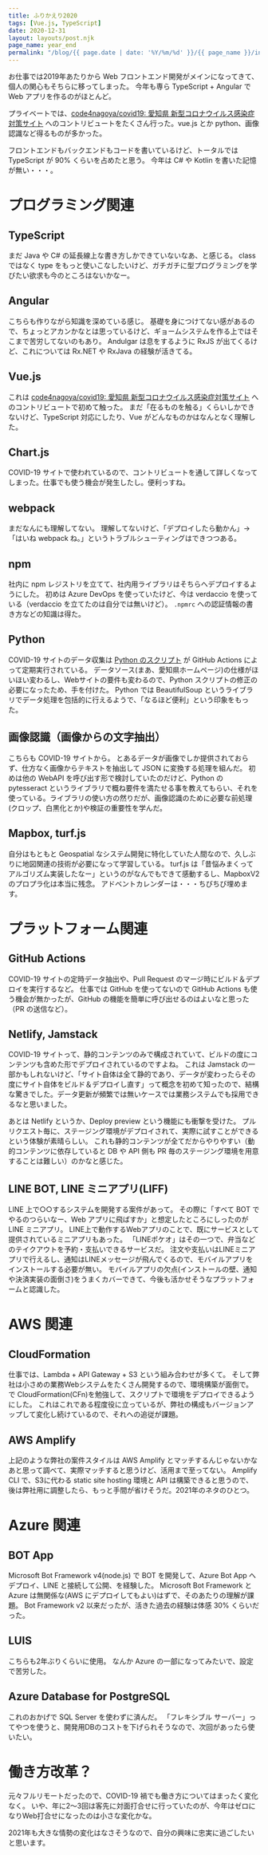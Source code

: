 ```yaml
---
title: ふりかえり2020
tags: [Vue.js, TypeScript]
date: 2020-12-31
layout: layouts/post.njk
page_name: year_end
permalink: "/blog/{{ page.date | date: '%Y/%m/%d' }}/{{ page_name }}/index.html"
---
```

お仕事では2019年あたりから Web フロントエンド開発がメインになってきて、個人の関心もそちらに移ってしまった。
今年も専ら TypeScript + Angular で Web アプリを作るのがほとんど。

<!--more-->

プライベートでは、[code4nagoya/covid19: 愛知県 新型コロナウイルス感染症対策サイト](https://github.com/code4nagoya/covid19) へのコントリビュートをたくさん行った。vue.js とか python、画像認識など得るものが多かった。

フロントエンドもバックエンドもコードを書いているけど、トータルでは TypeScript が 90% くらいを占めたと思う。
今年は C# や Kotlin を書いた記憶が無い・・・。

# プログラミング関連

## TypeScript

まだ Java や C# の延長線上な書き方しかできていないなあ、と感じる。
class ではなく type をもっと使いこなしたいけど、ガチガチに型プログラミングを学びたい欲求も今のところはないかなー。

## Angular

こちらも作りながら知識を深めている感じ。
基礎を身につけてない感があるので、ちょっとアカンかなとは思っているけど、ギョームシステムを作る上ではそこまで苦労してないのもあり。
Andulgar は息をするように RxJS が出てくるけど、これについては Rx.NET や RxJava の経験が活きてる。

## Vue.js

これは [code4nagoya/covid19: 愛知県 新型コロナウイルス感染症対策サイト](https://github.com/code4nagoya/covid19) へのコントリビュートで初めて触った。
まだ「在るものを触る」くらいしかできないけど、TypeScript 対応にしたり、Vue がどんなものかはなんとなく理解した。

## Chart.js

COVID-19 サイトで使われているので、コントリビュートを通して詳しくなってしまった。仕事でも使う機会が発生したし。便利っすね。

## webpack

まだなんにも理解してない。
理解してないけど、「デプロイしたら動かん」→ 「はいね webpack ね。」というトラブルシューティングはできつつある。

## npm

社内に npm レジストリを立てて、社内用ライブラリはそちらへデプロイするようにした。
初めは Azure DevOps を使っていたけど、今は verdaccio を使っている（verdaccio を立てたのは自分では無いけど）。
``.npmrc`` への認証情報の書き方などの知識は得た。

## Python

COVID-19 サイトのデータ収集は [Python のスクリプト](https://github.com/code4nagoya/covid19-aichi-tools) が GitHub Actions によって定期実行されている。
データソース(まあ、愛知県ホームページ)の仕様がほいほい変わるし、Webサイトの要件も変わるので、Python スクリプトの修正の必要になったため、手を付けた。
Python では BeautifulSoup というライブラリでデータ処理を包括的に行えるようで、「なるほど便利」という印象をもった。

## 画像認識（画像からの文字抽出）

こちらも COVID-19 サイトから。
とあるデータが画像でしか提供されておらず、仕方なく画像からテキストを抽出して JSON に変換する処理を組んだ。
初めは他の WebAPI を呼び出す形で検討していたのだけど、Python の pytesseract というライブラリで概ね要件を満たせる事を教えてもらい、それを使っている。ライブラリの使い方の然りだが、画像認識のために必要な前処理(クロップ、白黒化とか)や検証の重要性を学んだ。

## Mapbox, turf.js

自分はもともと Geospatial なシステム開発に特化していた人間なので、久しぶりに地図関連の技術が必要になって学習している。
turf.js は「昔悩みまくってアルゴリズム実装したなー」というのがなんでもできて感動するし、MapboxV2 のプロプラ化は本当に残念。
アドベントカレンダーは・・・ちびちび埋めます。

# プラットフォーム関連

## GitHub Actions

COVID-19 サイトの定時データ抽出や、Pull Request のマージ時にビルド＆デプロイを実行するなど。
仕事では GitHub を使ってないので GitHub Actions も使う機会が無かったが、GitHub の機能を簡単に呼び出せるのはよいなと思った（PR の送信など）。

## Netlify, Jamstack

COVID-19 サイトって、静的コンテンツのみで構成されていて、ビルドの度にコンテンツも含めた形でデプロイされているのですよね。
これは Jamstack の一部かもしれないけど、「サイト自体は全て静的であり、データが変わったらその度にサイト自体をビルド＆デプロイし直す」って概念を初めて知ったので、結構な驚きでした。データ更新が頻繁では無いケースでは業務システムでも採用できるなと思いました。

あとは Netlify というか、Deploy preview という機能にも衝撃を受けた。
プルリクエスト毎に、ステージング環境がデプロイされて、実際に試すことができるという体験が素晴らしい。
これも静的コンテンツが全てだからやりやすい（動的コンテンツに依存していると DB や API 側も PR 毎のステージング環境を用意することは難しい）のかなと感じた。

## LINE BOT, LINE ミニアプリ(LIFF)

LINE 上で○○するシステムを開発する案件があって。
その際に「すべて BOT でやるのつらいなー、Web アプリに飛ばすか」と想定したところにしったのが LINE ミニアプリ。
LINE上で動作するWebアプリのことで、既にサービスとして提供されているミニアプリもあった。
「LINEポケオ」はその一つで、弁当などのテイクアウトを予約・支払いできるサービスだ。
注文や支払いはLINEミニアプリで行えるし、通知はLINEメッセージが飛んでくるので、モバイルアプリをインストールする必要が無い。
モバイルアプリの欠点(インストールの壁、通知や決済実装の面倒さ)をうまくカバーできて、今後も活かせそうなプラットフォームと認識した。

# AWS 関連

## CloudFormation

仕事では、Lambda + API Gateway + S3 という組み合わせが多くて。
そして弊社は小さめの業務Webシステムをたくさん開発するので、環境構築が面倒で。
で CloudFormation(CFn)を勉強して、スクリプトで環境をデプロイできるようにした。
これはこれである程度役に立っているが、弊社の構成もバージョンアップして変化し続けているので、それへの追従が課題。

## AWS Amplify

上記のような弊社の案件スタイルは AWS Amplify とマッチするんじゃないかなあと思って調べて、実際マッチすると思うけど、活用まで至ってない。
Amplify CLI で、S3に代わる static site hosting 環境と API は構築できると思うので、後は弊社用に調整したら、もっと手間が省けそうだ。2021年のネタのひとつ。

# Azure 関連

## BOT App

Microsoft Bot Framework v4(node.js) で BOT を開発して、Azure Bot App へデプロイ、LINE と接続して公開、を経験した。
Microsoft Bot Framework と Azure は無関係な(AWS にデプロイしてもよい)はずで、そのあたりの理解が課題。
Bot Framework v2 以来だったが、活きた過去の経験は体感 30% くらいだった。

## LUIS

こちらも2年ぶりくらいに使用。
なんか Azure の一部になってみたいで、設定で苦労した。

## Azure Database for PostgreSQL

これのおかげで SQL Server を使わずに済んだ。
「フレキシブル サーバー」ってやつを使うと、開発用DBのコストを下げられそうなので、次回があったら使いたい。


# 働き方改革？

元々フルリモートだったので、COVID-19 禍でも働き方についてはまったく変化なく。
いや、年に2～3回は客先に対面打合せに行っていたのが、今年はゼロになりWeb打合せになったのは小さな変化かな。

2021年も大きな情勢の変化はなさそうなので、自分の興味に忠実に過ごしたいと思います。

